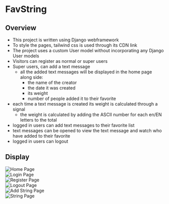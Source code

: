 # FavString
## Overview
- This project is written using Django webframework
- To style the pages, tailwind css is used through its CDN link
- The project uses a custom User model without incorporating any Django User models
- Visitors can register as normal or super users
- Super users, can add a text message
  - all the added text messages will be displayed in the home page along side:
    - the name of the creator
    - the date it was created
    - its weight
    - number of people added it to their favorite
- each time a text message is created its weight is calculated through a signal
  - the weight is calculated by adding the ASCII number for each en/EN letters to the total
- logged in users can add text messages to their favorite list
- text messages can be opened to view the text message and watch who have added to their favorite
- logged in users can logout
## Display
![Home Page](https://github.com/MMPSoudani/FavString/tree/favString/FavString/static/media/HomePage.png)<br>
![Login Page](https://github.com/MMPSoudani/FavString/tree/favString/FavString/static/media/LoginPage.png)<br>
![Register Page](https://github.com/MMPSoudani/FavString/tree/favString/FavString/static/media/RegisterPage.png)<br>
![Logout Page](https://github.com/MMPSoudani/FavString/tree/favString/FavString/static/media/LogoutPage.png)<br>
![Add String Page](https://github.com/MMPSoudani/FavString/tree/favString/FavString/static/media/AddStringPage.png)<br>
![String Page](https://github.com/MMPSoudani/FavString/tree/favString/FavString/static/media/StringPage.png)
